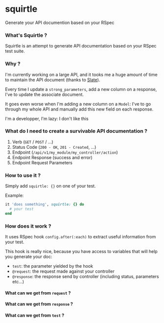 # squirtle
Generate your API documention based on your RSpec

### What's Squirtle ?
Squirtle is an attempt to generate API documentation based on your RSpec test suite.

### Why ?
I'm currently working on a large API, and it tooks me a huge amount of time to maintain the API document (thanks to [Slate](https://github.com/tripit/slate)).

Every time I update a `strong_parameters`, add a new column on a response, I've to update the associate document. 

It goes even worse when I'm adding a new column on a `Model`: I've to go through my whole API and manually add this new field on each response.

I'm a developper, I'm lazy: I don't like this

### What do I need to create a survivable API documentation ?
1. Verb (`GET` / `POST` / ...)
2. Status Code (`200 - OK`, `201 - Created`, ...)
3. Endpoint (`/api/v1/my_module/my_controller/action`)
4. Endpoint Response (success and error)
5. Endpoint Request Parameters

### How to use it ?
Simply add `squirtle: {}` on one of your test.

Example:

```ruby
it 'does something', squirtle: {} do
  # your test
end
```

### How does it work ?
It uses RSpec hook `config.after(:each)` to extract useful information from your test.

This hook is really nice, because you have access to variables that will help you generate your doc:
- `test`: the parameter yielded by the hook
- `@request`: the request made against your controller
- `@response`: the response send by controller (including status, parameters etc...)


#### What can we get from `request` ?

#### What can we get from `response` ?

#### What can we get from `test` ?

